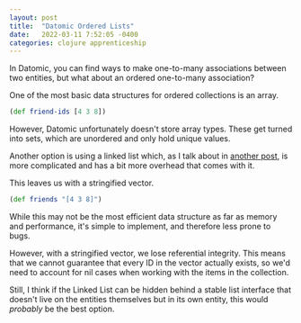 ```yaml
---
layout: post
title:  "Datomic Ordered Lists"
date:   2022-03-11 7:52:05 -0400
categories: clojure apprenticeship
---
```


In Datomic, you can find ways to make one-to-many associations
between two entities, but what about an ordered one-to-many
association?

One of the most basic data structures for ordered collections 
is an array.

````clojure
(def friend-ids [4 3 8])
````

However, Datomic unfortunately doesn't store array types.
These get turned into sets, which are unordered and only 
hold unique values.

Another option is using a linked list which, as I talk about
in [another post][linked-lists], is more complicated and 
has a bit more overhead that comes with it. 

This leaves us with a stringified vector.

````clojure
(def friends "[4 3 8]")
````

While this may not be the most efficient data structure as
far as memory and performance, it's simple to implement, 
and therefore less prone to bugs. 

However, with a stringified vector, we lose referential 
integrity. This means that we cannot guarantee that every ID 
in the vector actually exists, so we'd need to account for 
nil cases when working with the items in the collection.

Still, I think if the Linked List can be hidden behind a 
stable list interface that doesn't live on the entities 
themselves but in its own entity, this would *probably* 
be the best option.

[linked-lists]: /clojure/apprenticeship/2022/02/16/linked-lists-are-painful.html